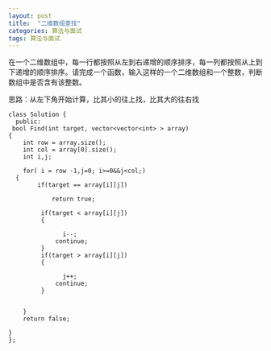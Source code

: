 ```yaml
---
layout: post
title:  "二维数组查找"
categories: 算法与面试
tags: 算法与面试
---
```


在一个二维数组中，每一行都按照从左到右递增的顺序排序，每一列都按照从上到下递增的顺序排序。请完成一个函数，输入这样的一个二维数组和一个整数，判断数组中是否含有该整数。

思路：从左下角开始计算，比其小的往上找，比其大的往右找



    
    
    class Solution {
 	  public:
   	 bool Find(int target, vector<vector<int> > array)
    {
        int row = array.size();
        int col = array[0].size();
        int i,j;
        
        for( i = row -1,j=0; i>=0&&j<col;)
      {
            if(target == array[i][j])
         
                return true;
             
             if(target < array[i][j])
             {
                
                   i--;
                 continue;
             }
             if(target > array[i][j])
             {
              
                   j++;
                 continue;
             }
      
                  
        }
        return false;   
     
    }
	};
	
